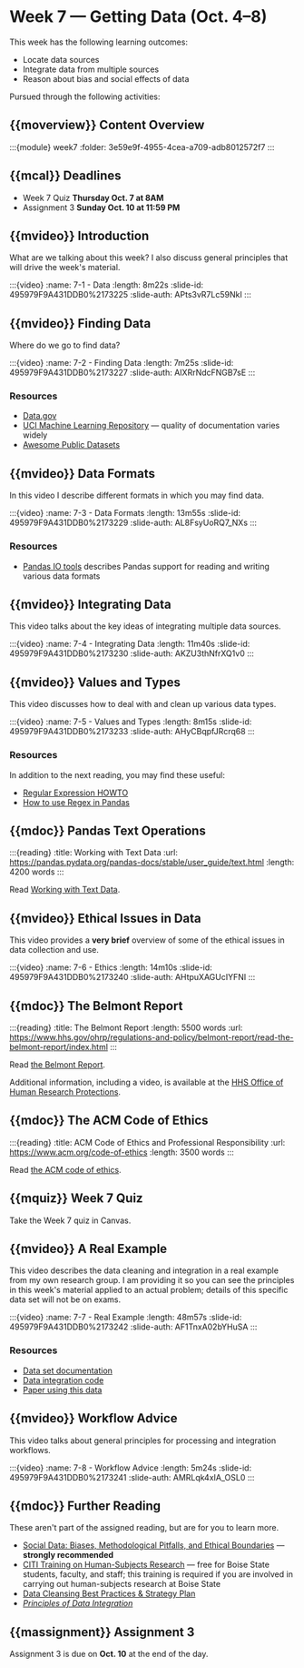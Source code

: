 # Week 7 — Getting Data (Oct. 4–8)

This week has the following learning outcomes:

- Locate data sources
- Integrate data from multiple sources
- Reason about bias and social effects of data

Pursued through the following activities:

## {{moverview}} Content Overview

:::{module} week7
:folder: 3e59e9f-4955-4cea-a709-adb8012572f7
:::

## {{mcal}} Deadlines

- Week 7 Quiz **Thursday Oct. 7 at 8AM**
- Assignment 3 **Sunday Oct. 10 at 11:59 PM**

## {{mvideo}} Introduction

What are we talking about this week?  I also discuss general principles that will drive the week's material.

:::{video}
:name: 7-1 - Data
:length: 8m22s
:slide-id: 495979F9A431DDB0%2173225
:slide-auth: APts3vR7Lc59NkI
:::

## {{mvideo}} Finding Data

Where do we go to find data?

:::{video}
:name: 7-2 - Finding Data
:length: 7m25s
:slide-id: 495979F9A431DDB0%2173227
:slide-auth: AIXRrNdcFNGB7sE
:::

### Resources

- [Data.gov](https://data.gov)
- [UCI Machine Learning Repository](https://archive.ics.uci.edu/ml/index.php) — quality of documentation varies widely
- [Awesome Public Datasets](https://github.com/awesomedata/awesome-public-datasets)

## {{mvideo}} Data Formats

In this video I describe different formats in which you may find data.

:::{video}
:name: 7-3 - Data Formats
:length: 13m55s
:slide-id: 495979F9A431DDB0%2173229
:slide-auth: AL8FsyUoRQ7_NXs
:::

### Resources

- [Pandas IO tools](https://pandas.pydata.org/pandas-docs/stable/user_guide/io.html) describes Pandas support for reading and writing various data formats

## {{mvideo}} Integrating Data

This video talks about the key ideas of integrating multiple data sources.

:::{video}
:name: 7-4 - Integrating Data
:length: 11m40s
:slide-id: 495979F9A431DDB0%2173230
:slide-auth: AKZU3thNfrXQ1v0
:::

## {{mvideo}} Values and Types

This video discusses how to deal with and clean up various data types.

:::{video}
:name: 7-5 - Values and Types
:length: 8m15s
:slide-id: 495979F9A431DDB0%2173233
:slide-auth: AHyCBqpfJRcrq68
:::

### Resources

In addition to the next reading, you may find these useful:

- [Regular Expression HOWTO](https://docs.python.org/3/howto/regex.html)
- [How to use Regex in Pandas](https://kanoki.org/2019/11/12/how-to-use-regex-in-pandas/)


## {{mdoc}} Pandas Text Operations

:::{reading}
:title: Working with Text Data
:url: https://pandas.pydata.org/pandas-docs/stable/user_guide/text.html
:length: 4200 words
:::

Read [Working with Text Data](https://pandas.pydata.org/pandas-docs/stable/user_guide/text.html).

## {{mvideo}} Ethical Issues in Data

This video provides a **very brief** overview of some of the ethical issues in data collection and use.

:::{video}
:name: 7-6 - Ethics
:length: 14m10s
:slide-id: 495979F9A431DDB0%2173240
:slide-auth: AHtpuXAGUcIYFNI
:::

## {{mdoc}} The Belmont Report

:::{reading}
:title: The Belmont Report
:length: 5500 words
:url: https://www.hhs.gov/ohrp/regulations-and-policy/belmont-report/read-the-belmont-report/index.html
:::

Read [the Belmont Report](https://www.hhs.gov/ohrp/regulations-and-policy/belmont-report/read-the-belmont-report/index.html).

Additional information, including a video, is available at the [HHS Office of Human Research Protections](https://www.hhs.gov/ohrp/regulations-and-policy/belmont-report/index.html).

## {{mdoc}} The ACM Code of Ethics

:::{reading}
:title: ACM Code of Ethics and Professional Responsibility
:url: https://www.acm.org/code-of-ethics
:length: 3500 words
:::

Read [the ACM code of ethics](https://www.acm.org/code-of-ethics).

## {{mquiz}} Week 7 Quiz

Take the Week 7 quiz in Canvas.

## {{mvideo}} A Real Example

This video describes the data cleaning and integration in a real example from my own research group.
I am providing it so you can see the principles in this week's material applied to an actual problem; details of this specific data set will not be on exams.

:::{video}
:name: 7-7 - Real Example
:length: 48m57s
:slide-id: 495979F9A431DDB0%2173242
:slide-auth: AF1TnxA02bYHuSA
:::

### Resources

- [Data set documentation](https://bookdata.piret.info/)
- [Data integration code](https://github.com/BoiseState/bookdata-tools)
- [Paper using this data](https://md.ekstrandom.net/pubs/bag-extended)

## {{mvideo}} Workflow Advice

This video talks about general principles for processing and integration workflows.

:::{video}
:name: 7-8 - Workflow Advice
:length: 5m24s
:slide-id: 495979F9A431DDB0%2173241
:slide-auth: AMRLqk4xIA_OSL0
:::

## {{mdoc}} Further Reading

These aren't part of the assigned reading, but are for you to learn more.

- [Social Data: Biases, Methodological Pitfalls, and Ethical Boundaries](https://papers.ssrn.com/sol3/papers.cfm?abstract_id=2886526) — **strongly recommended**
- [CITI Training on Human-Subjects Research](https://www.boisestate.edu/research-compliance/citi-training/) — free for Boise State students, faculty, and staff; this training is required if you are involved in carrying out human-subjects research at Boise State
- [Data Cleansing Best Practices & Strategy Plan](https://www.dataisbeauty.com/data-cleansing-best-practices-strategy/)
- [<cite>Principles of Data Integration</cite>](https://boisestate.on.worldcat.org/oclc/796466994)

## {{massignment}} Assignment 3

Assignment 3 is due on **Oct. 10** at the end of the day.
